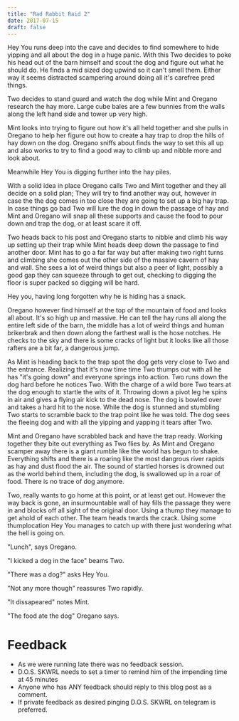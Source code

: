 ```yaml
---
title: "Rad Rabbit Raid 2"
date: 2017-07-15
draft: false
---
```


Hey You runs deep into the cave and decides to find somewhere to hide yipping and all about the dog in a huge panic. With this Two decides to poke his head out of the barn himself and scout the dog and figure out what he should do. He finds a mid sized dog upwind so it can't smell them. Either way it seems distracted scampering around doing all it's carefree pred things.

Two decides to stand guard and watch the dog while Mint and Oregano research the hay more. Large cube bales are a few bunnies from the walls along the left hand side and tower up very high.

Mint looks into trying to figure out how it's all held together and she pulls in Oregano to help her figure out how to create a hay trap to drop the hills of hay down on the dog. Oregano sniffs about finds the way to set this all up and also works to try to find a good way to climb up and nibble more and look about.

Meanwhile Hey You is digging further into the hay piles.

With a solid idea in place Oregano calls Two and Mint together and they all decide on a solid plan; They will try to find another way out, however in case the the dog comes in too close they are going to set up a big hay trap. In case things go bad Two will lure the dog in down the passage of hay and Mint and Oregano will snap all these supports and cause the food to pour down and trap the dog, or at least scare it off.

Two heads back to his post and Oregano starts to nibble and climb his way up setting up their trap while Mint heads deep down the passage to find another door. Mint has to go a far far way but after making two right turns and climbing she comes out the other side of the massive cavern of hay and wall. She sees a lot of weird things but also a peer of light, possibly a good gap they can squeeze through to get out, checking to digging the floor is super packed so digging will be hard.

Hey you, having long forgotten why he is hiding has a snack.

Oregano however find himself at the top of the mountain of food and looks all about. It's so high up and massive. He can tell the hay runs all along the entire left side of the barn, the middle has a lot of weird things and human brikerbrak and then down along the farthest wall is the hose notches. He checks to the sky and there is some cracks of light but it looks like all those rafters are a bit far, a dangerous jump.

As Mint is heading back to the trap spot the dog gets very close to Two and the entrance. Realizing that it's now time time Two thumps out with all he has "it's going down" and everyone springs into action. Two runs down the dog hard before he notices Two. With the charge of a wild bore Two tears at the dog enough to startle the wits of it. Throwing down a pivot leg he spins in air and gives a flying air kick to the dead nose. The dog is bowled over and takes a hard hit to the nose. While the dog is stunned and stumbling Two starts to scramble back to the trap point like he was told. The dog sees the fleeing dog and with all the yipping and yapping it tears after Two.

Mint and Oregano have scrabbled back and have the trap ready. Working together they bite out everything as Two flies by. As Mint and Oregano scamper away there is a giant rumble like the world has begun to shake. Everything shifts and there is a roaring like the most dangrous river rapids as hay and dust flood the air. The sound of startled horses is drowned out as the world behind them, including the dog, is swallowed up in a roar of food. There is no trace of dog anymore.

Two, really wants to go home at this point, or at least get out. However the way back is gone, an insurmountable wall of hay fills the passage they were in and blocks off all sight of the original door. Using a thump they manage to get ahold of each other. The team heads twards the crack. Using some thumplocation Hey You manages to catch up with there just wondering what the hell is going on.

"Lunch", says Oregano.

"I kicked a dog in the face" beams Two.

"There was a dog?" asks Hey You.

"Not any more though" reassures Two rapidly.

"It dissapeared" notes Mint.

"The food ate the dog" Oregano says.

# Feedback
* As we were running late there was no feedback session.
* D.O.S. SKWRL needs to set a timer to remind him of the impending time at 45 minutes
* Anyone who has ANY feedback should reply to this blog post as a comment.
* If private feedback as desired pinging D.O.S. SKWRL on telegram is preferred.
